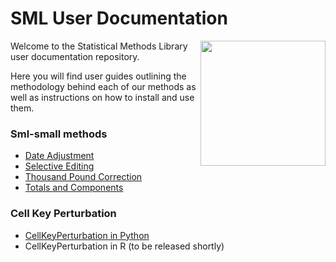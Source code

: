 # SML User Documentation
<img align="right" width="200" height="200" src="https://github.com/user-attachments/assets/a84c0ae9-5c23-4371-b647-f8cd3af1ff25">

Welcome to the Statistical Methods Library user documentation repository.

Here you will find user guides outlining the methodology behind each of our methods as well as instructions on how to install and use them.

### Sml-small methods
- [Date Adjustment](UserGuides/DateAdjustment/DateAdjustment.md)
- [Selective Editing]()
- [Thousand Pound Correction]()
- [Totals and Components](UserGuides/TotalsAndComponents/TotalsAndComponents.md)

### Cell Key Perturbation
- [CellKeyPerturbation in Python](UserGuides/CellKeyPerturbation/CellKeyPerturbation_Py.md)
- CellKeyPerturbation in R (to be released shortly)

